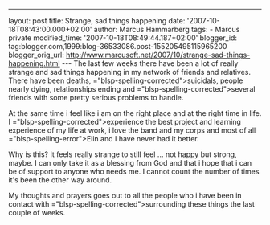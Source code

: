 ---
layout: post
title: Strange, sad things happening
date: '2007-10-18T08:43:00.000+02:00'
author: Marcus Hammarberg
tags: - Marcus
private
modified_time: '2007-10-18T08:49:44.187+02:00'
blogger_id: tag:blogger.com,1999:blog-36533086.post-155205495115965200
blogger_orig_url: http://www.marcusoft.net/2007/10/strange-sad-things-happening.html ---
The last few weeks there have been a lot of really strange and sad
things happening in my network of friends and relatives. There have been
deaths, <span>="blsp-spelling-corrected">suicidals</span>, people nearly dying,
relationships ending and <span>="blsp-spelling-corrected">several</span> friends with some pretty
serious problems to handle.

At the same time i feel like i am on the right place and at the right
time in life. I <span>="blsp-spelling-corrected">experience</span> the best project and
learning experience of my life at work, i love the band and my corps and
most of all <span>="blsp-spelling-error">Elin</span> and I have never had it
better.

Why is this? It feels really strange to still feel ... not happy but
strong, maybe. I can only take it as a blessing from God and that i hope
that i can be of support to anyone who needs me. I cannot count the
number of times it's been the other way around.

My thoughts and prayers goes out to all the people who i have been in
contact with <span>="blsp-spelling-corrected">surrounding</span> these things the last
couple of weeks.
